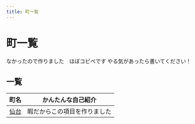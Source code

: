 ```yaml
---
title: 町一覧
---
```


# 町一覧
なかったので作りました　ほぼコピペです
やる気があったら書いてください！

## 一覧

| 町名                                       | かんたんな自己紹介             |
| ------------------------------------------ | ------------------------------ |
| [仙台](/town/SENDAI.md)           |暇だからこの項目を作りました |
